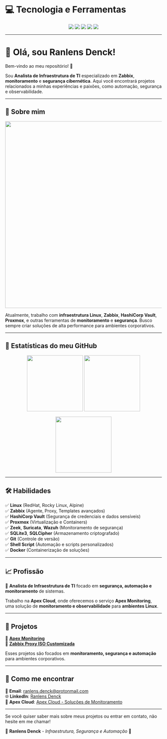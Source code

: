 # 💻 Tecnologia e Ferramentas  

<p align="center">
  <a href="https://www.linux.org/"><img src="https://img.shields.io/badge/Linux-Server-blue?style=for-the-badge&logo=linux"/></a>
  <a href="https://www.zabbix.com/"><img src="https://img.shields.io/badge/Zabbix-7.0-red?style=for-the-badge&logo=zabbix"/></a>
  <a href="https://www.hashicorp.com/products/vault"><img src="https://img.shields.io/badge/HashiCorp%20Vault-1.9-yellow?style=for-the-badge&logo=hashicorp"/></a>
  <a href="https://github.com/rsdenck"><img src="https://img.shields.io/badge/GitHub-Dev-black?style=for-the-badge&logo=github"/></a>
  <a href="https://www.docker.com/"><img src="https://img.shields.io/badge/Docker-Container-blue?style=for-the-badge&logo=docker"/></a>
</p>

---

# 👋 Olá, sou **Ranlens Denck**!  

Bem-vindo ao meu repositório! 🚀  

Sou **Analista de Infraestrutura de TI** especializado em **Zabbix**, **monitoramento** e **segurança cibernética**. Aqui você encontrará projetos relacionados a minhas experiências e paixões, como automação, segurança e observabilidade.

---

## 📌 Sobre mim  

<p align="center">
  <img src="https://camo.githubusercontent.com/f3d1844ae6b25ed2014a4cc0c2c06e43791ef47db2f99aa3cc76279d0c4c80e2/68747470733a2f2f6469676974616c65646765746563682e696e2f696d616765732f42616e6e65725f30325f6e65772e676966" width="600"/>
</p>

Atualmente, trabalho com **infraestrutura Linux**, **Zabbix**, **HashiCorp Vault**, **Proxmox**, e outras ferramentas de **monitoramento** e **segurança**. Busco sempre criar soluções de alta performance para ambientes corporativos.

---

## 🚀 Estatísticas do meu GitHub  

<p align="center">
  <img height="180em" src="https://github-readme-stats.vercel.app/api?username=rsdenck&show_icons=true&theme=radical&count_private=true&hide_title=true&hide=prs"/>
  <img height="180em" src="https://github-readme-streak-stats.herokuapp.com?user=rsdenck&theme=radical&hide_border=true"/>
</p>

<p align="center">
  <img height="180em" src="https://github-readme-stats.vercel.app/api/top-langs/?username=rsdenck&layout=compact&langs_count=8&theme=radical"/>
</p>

---

## 🛠️ Habilidades  

✅ **Linux** (RedHat, Rocky Linux, Alpine)  
✅ **Zabbix** (Agente, Proxy, Templates avançados)  
✅ **HashiCorp Vault** (Segurança de credenciais e dados sensíveis)  
✅ **Proxmox** (Virtualização e Containers)  
✅ **Zeek**, **Suricata**, **Wazuh** (Monitoramento de segurança)  
✅ **SQLite3**, **SQLCipher** (Armazenamento criptografado)  
✅ **Git** (Controle de versão)  
✅ **Shell Script** (Automação e scripts personalizados)  
✅ **Docker** (Containerização de soluções)  

---

## 📈 Profissão  

💼 **Analista de Infraestrutura de TI** focado em **segurança, automação e monitoramento** de sistemas.  

Trabalho na **Apex Cloud**, onde oferecemos o serviço **Apex Monitoring**, uma solução de **monitoramento e observabilidade** para **ambientes Linux**.

---

## 🚀 Projetos  

🔹 **[Apex Monitoring](https://github.com/rsdenck/apex-monitoring)**  
🔹 **[Zabbix Proxy ISO Customizada](https://github.com/rsdenck/zabbix-proxy-iso)**  

Esses projetos são focados em **monitoramento, segurança e automação** para ambientes corporativos.

---

## 📅 Como me encontrar  

📧 **Email**: ranlens.denck@protonmail.com  
🌐 **LinkedIn**: [Ranlens Denck](https://www.linkedin.com/in/ranlensdenck)  
💼 **Apex Cloud**: [Apex Cloud - Soluções de Monitoramento](https://rsdenck.github.io/apex.cloud/)  

---

Se você quiser saber mais sobre meus projetos ou entrar em contato, não hesite em me chamar!  

🔹 **Ranlens Denck** - *Infraestrutura, Segurança e Automação* 🚀  
